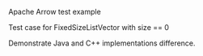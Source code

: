 Apache Arrow test example

Test case for FixedSizeListVector with size == 0

Demonstrate Java and C++ implementations difference.

